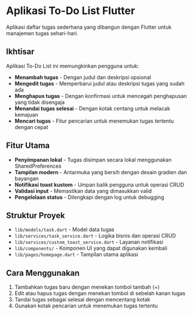 # Aplikasi To-Do List Flutter

Aplikasi daftar tugas sederhana yang dibangun dengan Flutter untuk manajemen tugas sehari-hari.

## Ikhtisar

Aplikasi To-Do List ini memungkinkan pengguna untuk:

- **Menambah tugas** - Dengan judul dan deskripsi opsional
- **Mengedit tugas** - Memperbarui judul atau deskripsi tugas yang sudah ada
- **Menghapus tugas** - Dengan konfirmasi untuk mencegah penghapusan yang tidak disengaja
- **Menandai tugas selesai** - Dengan kotak centang untuk melacak kemajuan
- **Mencari tugas** - Fitur pencarian untuk menemukan tugas tertentu dengan cepat

## Fitur Utama

- **Penyimpanan lokal** - Tugas disimpan secara lokal menggunakan SharedPreferences
- **Tampilan modern** - Antarmuka yang bersih dengan desain gradien dan bayangan
- **Notifikasi toast kustom** - Umpan balik pengguna untuk operasi CRUD
- **Validasi input** - Memastikan data yang dimasukkan valid
- **Pengelolaan status** - Dilengkapi dengan log untuk debugging

## Struktur Proyek

- `lib/models/task.dart` - Model data tugas
- `lib/services/task_service.dart` - Logika bisnis dan operasi CRUD
- `lib/services/custom_toast_service.dart` - Layanan notifikasi
- `lib/components/` - Komponen UI yang dapat digunakan kembali
- `lib/pages/homepage.dart` - Tampilan utama aplikasi

## Cara Menggunakan

1. Tambahkan tugas baru dengan menekan tombol tambah (+)
2. Edit atau hapus tugas dengan menekan tombol di sebelah kanan tugas
3. Tandai tugas sebagai selesai dengan mencentang kotak
4. Gunakan kotak pencarian untuk menemukan tugas tertentu
